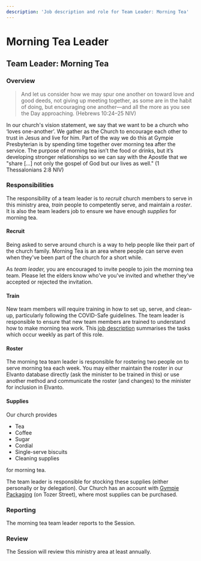 ```yaml
---
description: 'Job description and role for Team Leader: Morning Tea'
---
```


# Morning Tea Leader

## Team Leader: Morning Tea

### Overview

> And let us consider how we may spur one another on toward love and good deeds, not giving up meeting together, as some are in the habit of doing, but encouraging one another—and all the more as you see the Day approaching. \(Hebrews 10:24–25 NIV\)

In our church's vision statement, we say that we want to be a church who ‘loves one-another’. We gather as the Church to encourage each other to trust in Jesus and live for him. Part of the way we do this at Gympie Presbyterian is by spending time together over morning tea after the service. The purpose of morning tea isn’t the food or drinks, but it’s developing stronger relationships so we can say with the Apostle that we "share \[…\] not only the gospel of God but our lives as well." \(1 Thessalonians 2:8 NIV\)

### Responsibilities

The responsibility of a team leader is to _recruit_ church members to serve in this ministry area, _train_ people to competently serve, and maintain a _roster_. It is also the team leaders job to ensure we have enough _supplies_ for morning tea.

#### Recruit

Being asked to serve around church is a way to help people like their part of the church family. Morning Tea is an area where people can serve even when they've been part of the church for a short while.

As _team leader,_ you are encouraged to invite people to join the morning tea team. Please let the elders know who've you've invited and whether they've accepted or rejected the invitation.

#### Train

New team members will require training in how to set up, serve, and clean-up, particularly following the COVID-Safe guidelines. The team leader is responsible to ensure that new team members are trained to understand how to make morning tea work. This [job description](../tasks/morning-tea.md) summarises the tasks which occur weekly as part of this role.

#### Roster

The morning tea team leader is responsible for rostering two people on to serve morning tea each week. You may either maintain the roster in our Elvanto database directly \(ask the minister to be trained in this\) or use another method and communicate the roster \(and changes\) to the minister for inclusion in Elvanto.

#### Supplies

Our church provides

* Tea
* Coffee
* Sugar
* Cordial
* Single-serve biscuits
* Cleaning supplies

for morning tea.

The team leader is responsible for stocking these supplies \(either personally or by delegation\). Our Church has an account with [Gympie Packaging](https://gympiepackaging.com.au) \(on Tozer Street\), where most supplies can be purchased.

### Reporting

The morning tea team leader reports to the Session.

### Review

The Session will review this ministry area at least annually.

